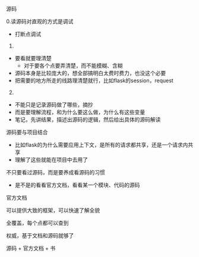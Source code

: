 源码

0.读源码对直观的方式是调试

- 打断点调试

1.

- 要看就要理清楚
  - 对于要各个点要弄清楚，而不能模糊、含糊
- 源码本身是比较庞大的，想全部搞明白太费时费力，也没这个必要
- 把需要的地方所走的线路理清楚就行，比如flask的session，request

2.

- 不能只是记录源码做了哪些，摘抄
- 而是要理解流程，和为什么要这么做，为什么有这些变量
- 笔记，先讲结果，描述出源码的逻辑，然后给出具体的源码解读



源码要与项目结合

- 比如flask的为什么需要应用上下文，是所有的请求都共享，还是一个请求内共享
- 理解了这些就能在项目中去用了



不只要看过源码，而是要养成看源码的习惯

- 是不是的看看官方文档，看看某一个模块、代码的源码





官方文档

可以提供大致的框架，可以快速了解全貌

全覆盖，每个点都可以查到

权威，基于文档和源码就够了



源码 + 官方文档 + 书

















